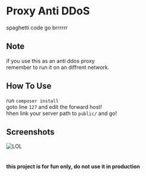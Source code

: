 # Proxy Anti DDoS
spaghetti code go brrrrrr

## Note
if you use this as an anti ddos proxy \
remember to run it on an diffrent network.

## How To Use
run `composer install` \
goto line `127` and edit the forward host! \
hhen link your server path to `public/` and go!

## Screenshots
![LOL](https://i.ibb.co/T8Z8ZMD/grafik.png)
<br /><br />
#### this project is for fun only, do not use it in production
